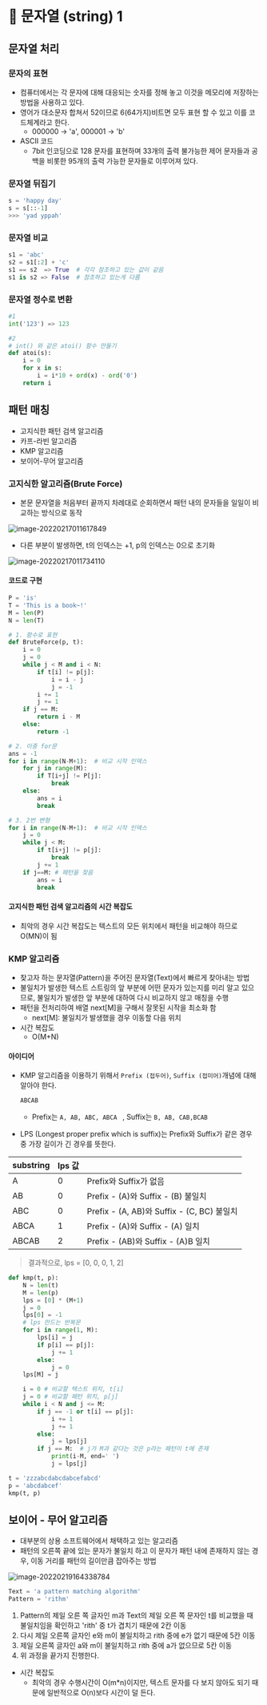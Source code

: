 # 🌱 문자열 (string) 1

## 문자열 처리

### 문자의 표현

- 컴퓨터에서는 각 문자에 대해 대응되는 숫자를 정해 놓고 이것을 메모리에 저장하는 방법을 사용하고 있다.
- 영어가 대소문자 합쳐서 52이므로 6(64가지)비트면 모두 표현 할 수 있고 이를 코드체계라고 한다.
  - 000000 -> 'a', 000001 -> 'b'
- ASCII 코드
  - 7bit 인코딩으로 128 문자를 표현하며 33개의 출력 불가능한 제어 문자들과 공백을 비롯한 95개의 출력 가능한 문자들로 이루어져 있다.

### 문자열 뒤집기

```python
s = 'happy day'
s = s[::-1]
>>> 'yad yppah'
```

### 문자열 비교

```python
s1 = 'abc'
s2 = s1[:2] + 'c'
s1 == s2  => True  # 각각 참조하고 있는 값이 같음
s1 is s2 => False  # 참조하고 있는게 다름
```

### 문자열 정수로 변환

```python
#1
int('123') => 123

#2
# int() 와 같은 atoi() 함수 만들기
def atoi(s):
    i = 0
    for x in s:
        i = i*10 + ord(x) - ord('0')
    return i
```

## 패턴 매칭

- 고지식한 패턴 검색 알고리즘
- 카프-라빈 알고리즘
- KMP 알고리즘
- 보이어-무어 알고리즘

### 고지식한 알고리즘(Brute Force)

- 본문 문자열을 처음부터 끝까지 차례대로 순회하면서 패턴 내의 문자들을 일일이 비교하는 방식으로 동작

![image-20220217011617849](String%201.assets/image-20220217011617849.png)

- 다른 부분이 발생하면, t의 인덱스는 +1, p의 인덱스는 0으로 초기화

![image-20220217011734110](String%201.assets/image-20220217011734110.png)

####  코드로 구현

```python
P = 'is'
T = 'This is a book~!'
M = len(P)
N = len(T)
```

```python
# 1. 함수로 표현
def BruteForce(p, t):
    i = 0
    j = 0
    while j < M and i < N:
        if t[i] != p[j]:
            i = i - j
            j = -1
        i += 1
        j += 1
    if j == M:
        return i - M
    else:
        return -1
```

```python
# 2. 이중 for문
ans = -1
for i in range(N-M+1):  # 비교 시작 인덱스
    for j in range(M):
        if T[i+j] != P[j]:
            break
    else:
        ans = i
        break
```

```python
# 3. 2번 변형
for i in range(N-M+1):  # 비교 시작 인덱스
    j = 0
    while j < M:
        if t[i+j] != p[j]:
            break
        j += 1
    if j==M: # 패턴을 찾음
        ans = i
        break
```

#### 고지식한 패턴 검색 알고리즘의 시간 복잡도

- 최악의 경우 시간 복잡도는 텍스트의 모든 위치에서  패턴을 비교해야 하므로 O(MN)이 됨

  

### KMP 알고리즘

- 찾고자 하는 문자열(Pattern)을 주어진 문자열(Text)에서 빠르게 찾아내는 방법 
- 불일치가 발생한 텍스트 스트링의 앞 부분에 어떤 문자가 있는지를 미리 알고 있으므로, 불일치가 발생한 앞 부분에 대하여 다시 비교하지 않고 매칭을 수행
- 패턴을 전처리하여 배열 next[M]을 구해서 잘못된 시작을 최소화 함
  - next[M]: 불일치가 발생했을 경우 이동할 다음 위치
- 시간 복잡도
  - O(M+N)

#### 아이디어

- KMP 알고리즘을 이용하기 위해서 `Prefix (접두어)`, `Suffix (접미어)`개념에 대해 알아야 한다.

  ```bash
  ABCAB
  ```

  - Prefix는 `A, AB, ABC, ABCA `  , Suffix는 `B, AB, CAB,BCAB`

- LPS (Longest proper prefix which is suffix)는 Prefix와 Suffix가 같은 경우 중 가장 길이가 긴 경우를 뜻한다.

| substring | lps 값 |                                            |
| --------- | ------ | ------------------------------------------ |
| A         | 0      | Prefix와 Suffix가 없음                     |
| AB        | 0      | Prefix - (A)와 Suffix - (B) 불일치         |
| ABC       | 0      | Prefix - (A, AB)와 Suffix - (C, BC) 불일치 |
| ABCA      | 1      | Prefix - (A)와 Suffix  - (A) 일치          |
| ABCAB     | 2      | Prefix - (AB)와 Suffix  - (A)B 일치        |

> 결과적으로, lps = [0, 0, 0, 1, 2]



```python
def kmp(t, p):
    N = len(t)
    M = len(p)
    lps = [0] * (M+1)
    j = 0
    lps[0] = -1
    # lps 만드는 반복문
    for i in range(1, M):
        lps[i] = j 
        if p[i] == p[j]:
            j += 1
        else:
            j = 0
    lps[M] = j

    i = 0 # 비교할 텍스트 위치, t[i]
    j = 0 # 비교할 패턴 위치, p[j]
    while i < N and j <= M:
        if j == -1 or t[i] == p[j]:
            i += 1
            j += 1
        else:
            j = lps[j]
        if j == M:  # j가 M과 같다는 것은 p라는 패턴이 t에 존재
            print(i-M, end=' ')
            j = lps[j]

t = 'zzzabcdabcdabcefabcd'
p = 'abcdabcef'
kmp(t, p)
```

## 보이어 - 무어 알고리즘

- 대부분의 상용 소프트웨어에서 채택하고 있는 알고리즘
- 패턴의 오른쪽 끝에 있는 문자가 불일치 하고 이 문자가 패턴 내에 존재하지 않는 경우, 이동 거리를 패턴의 길이만큼 잡아주는 방법

![image-20220219164338784](String%201.assets/image-20220219164338784.png)

```python
Text = 'a pattern matching algorithm'
Pattern = 'rithm'
```

1. Pattern의 제일 오른 쪽 글자인 m과 Text의 제일 오른 쪽 문자인 t를 비교했을 때 불일치임을 확인하고 'rith' 중 t가 겹치기 때문에 2칸 이동
2. 다시 제일 오른쪽 글자인 e와 m이 불일치하고 rith 중에 e가 없기 때문에 5칸 이동
3. 제일 오른쪽 글자인 a와 m이 불일치하고 rith 중에 a가 없으므로 5칸 이동
4. 위 과정을 끝가지 진행한다. 

- 시간 복잡도
  - 최악의 경우 수행시간이 O(m*n)이지만, 텍스트 문자를 다 보지 않아도 되기 때문에 일반적으로 O(n)보다 시간이 덜 든다.